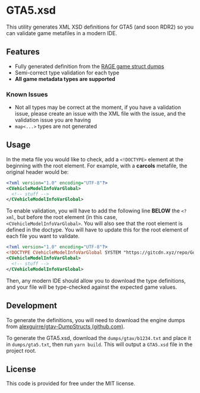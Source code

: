# GTA5.xsd

This utility generates XML XSD definitions for GTA5 (and soon RDR2) so you can validate game metafiles in a modern IDE.

## Features

- Fully generated definition from the [RAGE game struct dumps](https://github.com/alexguirre/gtav-DumpStructs)
- Semi-correct type validation for each type
- **All game metadata types are supported**

### Known Issues

- Not all types may be correct at the moment, if you have a validation issue, please create an issue with the XML file with the issue, and the validation issue you are having
- `map<...>` types are not generated

## Usage

In the meta file you would like to check, add a `<!DOCTYPE>` element at the beginning with the root element. For example, with a **carcols** metafile, the original header would be:

```xml
<?xml version="1.0" encoding="UTF-8"?>
<CVehicleModelInfoVarGlobal>
  <!-- stuff -->
</CVehicleModelInfoVarGlobal>
```

To enable validation, you will have to add the following line **BELOW** the `<?xml`, but before the root element (in this case, `<CVehicleModelInfoVarGlobal>`. You will also see that the root element is defined in the doctype. You will have to update this for the root element of each file you want to validate.

```xml
<?xml version="1.0" encoding="UTF-8"?>
<!DOCTYPE CVehicleModelInfoVarGlobal SYSTEM "https://gitcdn.xyz/repo/GoatG33k/gta5-xsd/master/GTA5.xsd">
<CVehicleModelInfoVarGlobal>
  <!-- stuff -->
</CVehicleModelInfoVarGlobal>
```

Then, any modern IDE should allow you to download the type definitions, and your file will be type-checked against the expected game values.

## Development

To generate the definitions, you will need to download the engine dumps from [alexguirre/gtav-DumpStructs (github.com)](https://github.com/alexguirre/gtav-DumpStructs).

To generate the GTA5.xsd, download the `dumps/gtav/b1234.txt` and place it in `dumps/gta5.txt`, then run `yarn build`. This will output a `GTA5.xsd` file in the project root.

## License

This code is provided for free under the MIT license.
